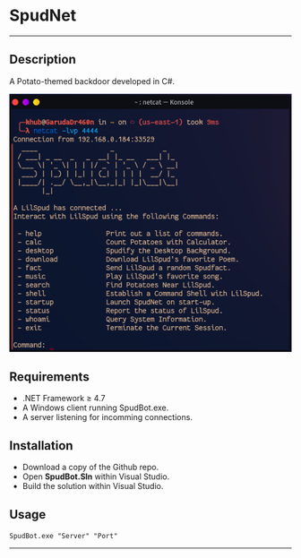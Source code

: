 # SpudNet
---
## Description
A Potato-themed backdoor developed in C#. 

![SpudNet](screenshots/spudnet.png)

## Requirements
- .NET Framework ≥ 4.7
- A Windows client running SpudBot.exe.
- A server listening for incomming connections. 

## Installation
- Download a copy of the Github repo.
- Open **SpudBot.Sln** within Visual Studio.
- Build the solution within Visual Studio. 

## Usage
```
SpudBot.exe "Server" "Port"
```
---
